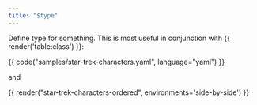 ```yaml
---
title: "$type"
---
```


Define type for something. This is most useful in conjunction with {{ render('table:class') }}:

{{ code("samples/star-trek-characters.yaml", language="yaml") }}

and

{{ render("star-trek-characters-ordered", environments='side-by-side') }}
